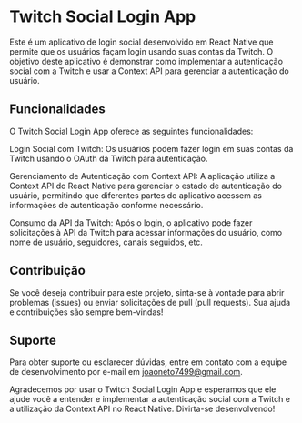 # Twitch Social Login App
Este é um aplicativo de login social desenvolvido em React Native que permite que os usuários façam login usando suas contas da Twitch. O objetivo deste aplicativo é demonstrar como implementar a autenticação social com a Twitch e usar a Context API para gerenciar a autenticação do usuário.

## Funcionalidades
O Twitch Social Login App oferece as seguintes funcionalidades:

Login Social com Twitch: Os usuários podem fazer login em suas contas da Twitch usando o OAuth da Twitch para autenticação.

Gerenciamento de Autenticação com Context API: A aplicação utiliza a Context API do React Native para gerenciar o estado de autenticação do usuário, permitindo que diferentes partes do aplicativo acessem as informações de autenticação conforme necessário.

Consumo da API da Twitch: Após o login, o aplicativo pode fazer solicitações à API da Twitch para acessar informações do usuário, como nome de usuário, seguidores, canais seguidos, etc.

## Contribuição
Se você deseja contribuir para este projeto, sinta-se à vontade para abrir problemas (issues) ou enviar solicitações de pull (pull requests). Sua ajuda e contribuições são sempre bem-vindas!

## Suporte
Para obter suporte ou esclarecer dúvidas, entre em contato com a equipe de desenvolvimento por e-mail em joaoneto7499@gmail.com.

Agradecemos por usar o Twitch Social Login App e esperamos que ele ajude você a entender e implementar a autenticação social com a Twitch e a utilização da Context API no React Native. Divirta-se desenvolvendo!
